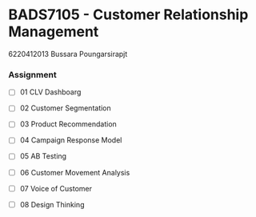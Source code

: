 # BADS7105 - Customer Relationship Management 


6220412013 Bussara Poungarsirapjt



### Assignment 


- [ ] 01 CLV Dashboarg

- [ ] 02 Customer Segmentation

- [ ] 03 Product Recommendation

- [ ] 04 Campaign Response Model

- [ ] 05 AB Testing

- [ ] 06 Customer Movement Analysis

- [ ] 07 Voice of Customer

- [ ] 08 Design Thinking 



